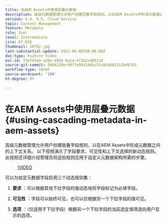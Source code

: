 ```yaml
---
title: 在AEM Assets中使用层叠元数据
description: 高级元数据管理允许用户创建层叠字段规则，以在AEM Assets中形成元数据之间的上下文关系。 以下视频演示了字段要求、可见性和上下文选择的新动态规则。 此视频还详细介绍管理员将这些规则应用于自定义元数据架构所需的步骤。
version: 6.4, 6.5, Cloud Service
topic: Content Management
feature: Metadata
role: User
level: Intermediate
jira: KT-616
thumbnail: 20702.jpg
last-substantial-update: 2022-06-08T00:00:00Z
doc-type: Feature Video
exl-id: 73e793e0-a20e-4954-ba1a-471b2cd85120
source-git-commit: 30d6120ec99f7a95414dbc31c0cb002152bd6763
workflow-type: tm+mt
source-wordcount: '190'
ht-degree: 0%

---
```


# 在AEM Assets中使用层叠元数据{#using-cascading-metadata-in-aem-assets}

高级元数据管理允许用户创建层叠字段规则，以在AEM Assets中形成元数据之间的上下文关系。 以下视频演示了字段要求、可见性和上下文选择的新动态规则。 此视频还详细介绍管理员将这些规则应用于自定义元数据架构所需的步骤。

>[!VIDEO](https://video.tv.adobe.com/v/20702?quality=12&learn=on)

可以为给定元数据字段启用三个动态规则集：

1. **要求** ：可以根据其他下拉字段的值动态地将字段标记为必填字段。

2. **可见性** ：字段可以始终可见，也可以仅根据另一个下拉字段的值可见。

3. **选项** ：（仅适用于下拉字段）根据另一个下拉字段的当前选定值筛选向用户显示的选项。
